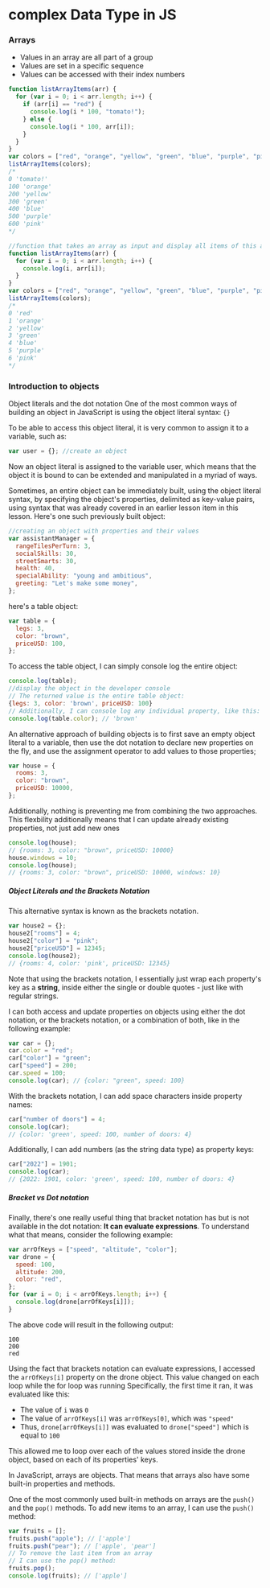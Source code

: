 # complex Data Type in JS

### Arrays 

- Values in an array are all part of a group   
- Values are set in a specific sequence   
- Values can be accessed with their index numbers  

```js
function listArrayItems(arr) {
  for (var i = 0; i < arr.length; i++) {
    if (arr[i] == "red") {
      console.log(i * 100, "tomato!");
    } else {
      console.log(i * 100, arr[i]);
    }
  }
}
var colors = ["red", "orange", "yellow", "green", "blue", "purple", "pink"];
listArrayItems(colors);
/*
0 'tomato!'
100 'orange'
200 'yellow'
300 'green'
400 'blue'
500 'purple'
600 'pink'
*/
```

```js
//function that takes an array as input and display all items of this array
function listArrayItems(arr) {
  for (var i = 0; i < arr.length; i++) {
    console.log(i, arr[i]);
  }
}
var colors = ["red", "orange", "yellow", "green", "blue", "purple", "pink"];
listArrayItems(colors);
/*
0 'red'
1 'orange'
2 'yellow'
3 'green'
4 'blue'
5 'purple'
6 'pink'
*/
```


### Introduction to objects

Object literals and the dot notation One of the most common ways of building an object in JavaScript is using the object literal syntax: `{}`

To be able to access this object literal, it is very common to assign it to a variable, such as:  

```js
var user = {}; //create an object
```

Now an object literal is assigned to the variable user, which means that the object it is bound to can be extended and manipulated in a myriad of ways.

Sometimes, an entire object can be immediately built, using the object literal syntax, by specifying the object's properties, delimited as key-value pairs, using syntax that was already covered in an earlier lesson item in this lesson. Here's one such previously built object:

```js
//creating an object with properties and their values
var assistantManager = {
  rangeTilesPerTurn: 3,
  socialSkills: 30,
  streetSmarts: 30,
  health: 40,
  specialAbility: "young and ambitious",
  greeting: "Let's make some money",
};
```
here's a table object:
```js
var table = {
  legs: 3,
  color: "brown",
  priceUSD: 100,
};
```
To access the table object, I can simply console log the entire object:
```js
console.log(table); 
//display the object in the developer console
// The returned value is the entire table object:
{legs: 3, color: 'brown', priceUSD: 100}
// Additionally, I can console log any individual property, like this:  
console.log(table.color); // 'brown'
```
An alternative approach of building objects is to first save an empty object literal to a variable, then use the dot notation to declare new properties on the fly, and use the assignment operator to add values to those properties;
```js
var house = {
  rooms: 3,
  color: "brown",
  priceUSD: 10000,
};
```
Additionally, nothing is preventing me from combining the two approaches. This flexbility additionally means that I can update already existing properties, not just add new ones
 
```js
console.log(house);  
// {rooms: 3, color: "brown", priceUSD: 10000}
house.windows = 10;
console.log(house);  
// {rooms: 3, color: "brown", priceUSD: 10000, windows: 10}
``` 
##### Object Literals and the Brackets Notation

This alternative syntax is known as the brackets notation. 

```js
var house2 = {};
house2["rooms"] = 4;
house2["color"] = "pink";
house2["priceUSD"] = 12345;
console.log(house2);  
// {rooms: 4, color: 'pink', priceUSD: 12345}
```
Note that using the brackets notation, I essentially just wrap each property's key as a **string**, inside either the single or double quotes - just like with regular strings.

I can both access and update properties on objects using either the dot notation, or the brackets notation, or a combination of both, like in the following example:

```js
var car = {};
car.color = "red";
car["color"] = "green";
car["speed"] = 200;
car.speed = 100;
console.log(car); // {color: "green", speed: 100}
```

With the brackets notation, I can add space characters inside property names:
```js
car["number of doors"] = 4;  
console.log(car);  
// {color: 'green', speed: 100, number of doors: 4}
```
Additionally, I can add numbers (as the string data type) as property keys:
```js
car["2022"] = 1901;  
console.log(car);  
// {2022: 1901, color: 'green', speed: 100, number of doors: 4}
```

##### Bracket vs Dot notation

Finally, there's one really useful thing that bracket notation has but is not available in the dot notation: **It can evaluate expressions**. To understand what that means, consider the following example:

```js
var arrOfKeys = ["speed", "altitude", "color"];
var drone = {
  speed: 100,
  altitude: 200,
  color: "red",
};
for (var i = 0; i < arrOfKeys.length; i++) {
  console.log(drone[arrOfKeys[i]]);
}
```
The above code will result in the following output:
```
100  
200  
red
```

Using the fact that brackets notation can evaluate expressions, I accessed the `arrOfKeys[i]` property on the drone object. This value changed on each loop while the for loop was running Specifically, the first time it ran, it was evaluated like this:

- The value of `i` was `0`
- The value of `arrOfKeys[i]` was `arrOfKeys[0]`, which was `"speed"`
- Thus, `drone[arrOfKeys[i]]` was evaluated to `drone["speed"]` which is equal to `100`

This allowed me to loop over each of the values stored inside the drone object, based on each of its properties' keys.


In JavaScript, arrays are objects. That means that arrays also have some built-in properties and methods.

One of the most commonly used built-in methods on arrays are the `push()` and the `pop()` methods. To add new items to an array, I can use the `push()` method:

```js
var fruits = [];
fruits.push("apple"); // ['apple']
fruits.push("pear"); // ['apple', 'pear']
// To remove the last item from an array
// I can use the pop() method:
fruits.pop();
console.log(fruits); // ['apple']
```

